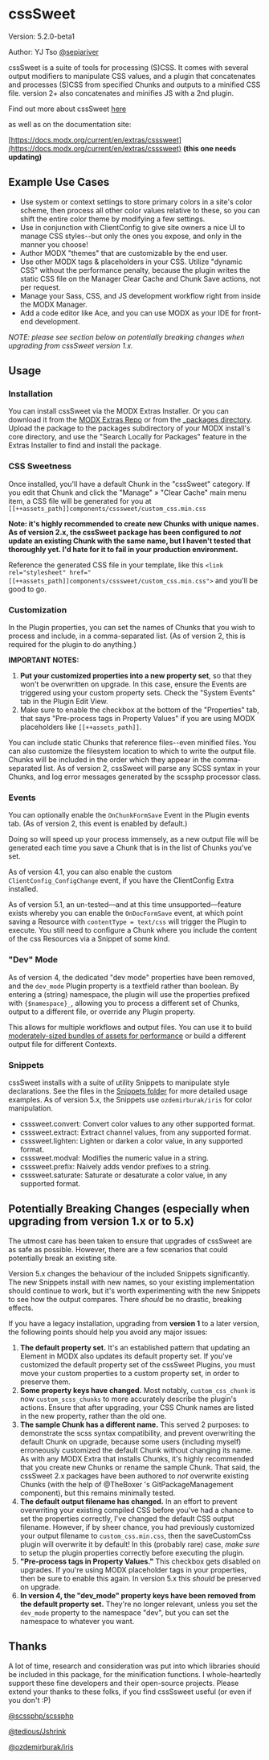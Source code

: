 cssSweet
=========================================
Version: 5.2.0-beta1

Author: YJ Tso [@sepiariver](https://sepiariver.com/modx/)

cssSweet is a suite of tools for processing (S)CSS. It comes with several output modifiers to manipulate CSS values, and a plugin that concatenates and processes (S)CSS from specified Chunks and outputs to a minified CSS file. version 2+ also concatenates and minifies JS with a 2nd plugin.

Find out more about cssSweet [here](https://sepiariver.com/modx/tags/csssweet/)

as well as on the documentation site:

[https://docs.modx.org/current/en/extras/csssweet](https://docs.modx.org/current/en/extras/csssweet) **(this one needs updating)**


## Example Use Cases
- Use system or context settings to store primary colors in a site's color scheme, then process all other color values relative to these, so you can shift the entire color theme by modifying a few settings.
- Use in conjunction with ClientConfig to give site owners a nice UI to manage CSS styles--but only the ones you expose, and only in the manner you choose!
- Author MODX "themes" that are customizable by the end user.
- Use other MODX tags & placeholders in your CSS. Utilize "dynamic CSS" without the performance penalty, because the plugin writes the static CSS file on the Manager Clear Cache and Chunk Save actions, not per request.
- Manage your Sass, CSS, and JS development workflow right from inside the MODX Manager.
- Add a code editor like Ace, and you can use MODX as your IDE for front-end development.

_NOTE: please see section below on potentially breaking changes when upgrading from cssSweet version 1.x._

## Usage

### Installation
You can install cssSweet via the MODX Extras Installer. Or you can download it from the [MODX Extras Repo](http://modx.com/extras/package/cssSweet) or from the [_packages directory](https://github.com/sepiariver/cssSweet/tree/master/_packages). Upload the package to the packages subdirectory of your MODX install's core directory, and use the "Search Locally for Packages" feature in the Extras Installer to find and install the package.

### CSS Sweetness
Once installed, you'll have a default Chunk in the "cssSweet" category. If you edit that Chunk and click the "Manage" » "Clear Cache" main menu item, a CSS file will be generated for you at
`[[++assets_path]]components/csssweet/custom_css.min.css`

**Note: it's highly recommended to create new Chunks with unique names. As of version 2.x, the cssSweet package has been configured to _not_ update an existing Chunk with the same name, but I haven't tested that thoroughly yet. I'd hate for it to fail in your production environment.**

Reference the generated CSS file in your template, like this
`<link rel="stylesheet" href="[[++assets_path]]components/csssweet/custom_css.min.css">`
and you'll be good to go.

### Customization
In the Plugin properties, you can set the names of Chunks that you wish to process and include, in a comma-separated list. (As of version 2, this is required for the plugin to do anything.)

**IMPORTANT NOTES:**

1. **Put your customized properties into a new property set**, so that they won't be overwritten on upgrade. In this case, ensure the Events are triggered using your custom property sets. Check the "System Events" tab in the Plugin Edit View.
2. Make sure to enable the checkbox at the bottom of the "Properties" tab, that says "Pre-process tags in Property Values" if you are using MODX placeholders like `[[++assets_path]]`.

You can include static Chunks that reference files--even minified files. You can also customize the filesystem location to which to write the output file. Chunks will be included in the order which they appear in the comma-separated list. As of version 2, cssSweet will parse any SCSS syntax in your Chunks, and log error messages generated by the scssphp processor class.

### Events
You can optionally enable the `OnChunkFormSave` Event in the Plugin events tab. (As of version 2, this event is enabled by default.)

Doing so will speed up your process immensely, as a new output file will be generated each time you save a Chunk that is in the list of Chunks you've set.

As of version 4.1, you can also enable the custom `ClientConfig_ConfigChange` event, if you have the ClientConfig Extra installed.

As of version 5.1, an un-tested—and at this time unsupported—feature exists whereby you can enable the `OnDocFormSave` event, at which point saving a Resource with `contentType = text/css` will trigger the Plugin to execute. You still need to configure a Chunk where you include the content of the css Resources via a Snippet of some kind.

### "Dev" Mode
As of version 4, the dedicated "dev mode" properties have been removed, and the `dev_mode` Plugin property is a textfield rather than boolean. By entering a (string) namespace, the plugin will use the properties prefixed with `{$namespace}_`, allowing you to process a different set of Chunks, output to a different file, or override any Plugin property.

This allows for multiple workflows and output files. You can use it to build [moderately-sized bundles of assets for performance](https://medium.com/@asyncmax/the-right-way-to-bundle-your-assets-for-faster-sites-over-http-2-437c37efe3ff) or build a different output file for different Contexts.

### Snippets

cssSweet installs with a suite of utility Snippets to manipulate style declarations. See the files in the [Snippets folder](https://github.com/sepiariver/cssSweet/tree/master/core/components/csssweet/elements/snippets) for more detailed usage examples. As of version 5.x, the Snippets use `ozdemirburak/iris` for color manipulation.

- csssweet.convert: Convert color values to any other supported format.
- csssweet.extract: Extract channel values, from any supported format.
- csssweet.lighten: Lighten or darken a color value, in any supported format.
- csssweet.modval: Modifies the numeric value in a string.
- csssweet.prefix: Naively adds vendor prefixes to a string.
- csssweet.saturate: Saturate or desaturate a color value, in any supported format.

## Potentially Breaking Changes (especially when upgrading from version 1.x or to 5.x)
The utmost care has been taken to ensure that upgrades of cssSweet are as safe as possible. However, there are a few scenarios that could potentially break an existing site.

Version 5.x changes the behaviour of the included Snippets significantly. The new Snippets install with new names, so your existing implementation should continue to work, but it's worth experimenting with the new Snippets to see how the output compares. There _should_ be no drastic, breaking effects.

If you have a legacy installation, upgrading from **version 1** to a later version, the following points should help you avoid any major issues:

1. **The default property set.** It's an established pattern that updating an Element in MODX also updates its default property set. If you've customized the default property set of the cssSweet Plugins, you must move your custom properties to a custom property set, in order to preserve them.
2. **Some property keys have changed.** Most notably, `custom_css_chunk` is now `custom_scss_chunks` to more accurately describe the plugin's actions. Ensure that after upgrading, your CSS Chunk names are listed in the new property, rather than the old one.
3. **The sample Chunk has a different name.** This served 2 purposes: to demonstrate the scss syntax compatibility, and prevent overwriting the default Chunk on upgrade, because some users (including myself) erroneously customized the default Chunk without changing its name. As with any MODX Extra that installs Chunks, it's highly recommended that you create new Chunks or rename the sample Chunk. That said, the cssSweet 2.x packages have been authored to *not* overwrite existing Chunks (with the help of @TheBoxer 's GitPackageManagement component), but this remains minimally tested.
4. **The default output filename has changed.** In an effort to prevent overwriting your existing compiled CSS before you've had a chance to set the properties correctly, I've changed the default CSS output filename. However, if by sheer chance, you had previously customized your output filename to `custom_css.min.css`, then the saveCustomCss plugin will overwrite it by default! In this (probably rare) case, _*make sure*_ to setup the plugin properties correctly before executing the plugin.
5. **"Pre-process tags in Property Values."** This checkbox gets disabled on upgrades. If you're using MODX placeholder tags in your properties, then be sure to enable this again. In version 5.x this _should_ be preserved on upgrade.
6. **In version 4, the "dev_mode" property keys have been removed from the default property set.** They're no longer relevant, unless you set the `dev_mode` property to the namespace "dev", but you can set the namespace to whatever you want.

## Thanks
A lot of time, research and consideration was put into which libraries should be included in this package, for the minification functions. I whole-heartedly support these fine developers and their open-source projects. Please extend your thanks to these folks, if you find cssSsweet useful (or even if you don't :P)

[@scssphp/scssphp](https://github.com/scssphp/scssphp)

[@tedious/Jshrink](https://github.com/tedious/JShrink)

[@ozdemirburak/iris](https://github.com/ozdemirburak/iris)

